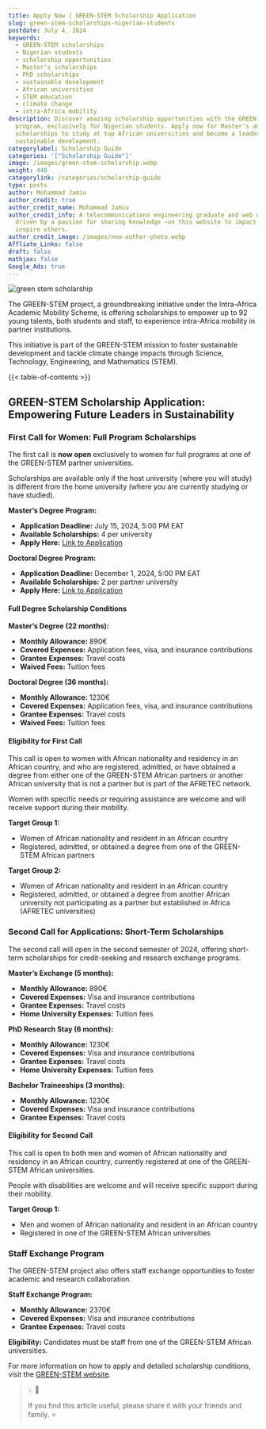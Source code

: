 ```yaml
---
title: Apply Now | GREEN-STEM Scholarship Application
slug: green-stem-scholarships-nigerian-students
postdate: July 4, 2024
keywords:
  - GREEN-STEM scholarships
  - Nigerian students
  - scholarship opportunities
  - Master's scholarships
  - PhD scholarships
  - sustainable development
  - African universities
  - STEM education
  - climate change
  - intra-Africa mobility
description: Discover amazing scholarship opportunities with the GREEN-STEM
  program, exclusively for Nigerian students. Apply now for Master's and PhD
  scholarships to study at top African universities and become a leader in
  sustainable development.
categorylabel: Scholarship Guide
categories: '["Scholarship Guide"]'
image: /images/green-stem-scholarship.webp
weight: 440
categorylink: /categories/scholarship-guide
type: posts
author: Mohammad Jamiu
author_credit: true
author_credit_name: Mohammad Jamiu
author_credit_info: A telecommunications engineering graduate and web developer,
  driven by a passion for sharing knowledge —on this website to impact and
  inspire others.
author_credit_image: /images/new-author-photo.webp
Affliate_Links: false
draft: false
mathjax: false
Google_Ads: true
---
```

![green stem scholarship](/images/green-stem-scholarship.webp "green stem scholarship")

The GREEN-STEM project, a groundbreaking initiative under the Intra-Africa Academic Mobility Scheme, is offering scholarships to empower up to 92 young talents, both students and staff, to experience intra-Africa mobility in partner institutions. 

This initiative is part of the GREEN-STEM mission to foster sustainable development and tackle climate change impacts through Science, Technology, Engineering, and Mathematics (STEM).

{{< table-of-contents >}}

## **GREEN-STEM Scholarship Application: Empowering Future Leaders in Sustainability**

### **First Call for Women: Full Program Scholarships**

The first call is **now open** exclusively to women for full programs at one of the GREEN-STEM partner universities. 

Scholarships are available only if the host university (where you will study) is different from the home university (where you are currently studying or have studied).

**Master’s Degree Program:**

* **Application Deadline:** July 15, 2024, 5:00 PM EAT
* **Available Scholarships:** 4 per university
* **Apply Here:** [Link to Application](https://docs.google.com/forms/d/1ZDdKdzYolzkDfjOYBN3un2K-mR5zsh4FT9vsRwSBljE/viewform?pli=1&vc=0&c=0&w=1&flr=0&pli=1&edit_requested=true)

**Doctoral Degree Program:**

* **Application Deadline:** December 1, 2024, 5:00 PM EAT
* **Available Scholarships:** 2 per partner university
* **Apply Here:** [Link to Application](https://docs.google.com/forms/d/1FGojmZ9RgjiyF2SqE_TflB7WJ8QWFlKnhdEfrc8gJAA/viewform?ts=661d85a2&edit_requested=true)

#### Full Degree Scholarship Conditions

**Master’s Degree (22 months):**

* **Monthly Allowance:** 890€
* **Covered Expenses:** Application fees, visa, and insurance contributions
* **Grantee Expenses:** Travel costs
* **Waived Fees:** Tuition fees

**Doctoral Degree (36 months):**

* **Monthly Allowance:** 1230€
* **Covered Expenses:** Application fees, visa, and insurance contributions
* **Grantee Expenses:** Travel costs
* **Waived Fees:** Tuition fees

#### Eligibility for First Call

This call is open to women with African nationality and residency in an African country, and who are registered, admitted, or have obtained a degree from either one of the GREEN-STEM African partners or another African university that is not a partner but is part of the AFRETEC network. 

Women with specific needs or requiring assistance are welcome and will receive support during their mobility.

**Target Group 1:**

* Women of African nationality and resident in an African country
* Registered, admitted, or obtained a degree from one of the GREEN-STEM African partners

**Target Group 2:**

* Women of African nationality and resident in an African country
* Registered, admitted, or obtained a degree from another African university not participating as a partner but established in Africa (AFRETEC universities)

### **Second Call for Applications: Short-Term Scholarships**

The second call will open in the second semester of 2024, offering short-term scholarships for credit-seeking and research exchange programs.

**Master’s Exchange (5 months):**

* **Monthly Allowance:** 890€
* **Covered Expenses:** Visa and insurance contributions
* **Grantee Expenses:** Travel costs
* **Home University Expenses:** Tuition fees

**PhD Research Stay (6 months):**

* **Monthly Allowance:** 1230€
* **Covered Expenses:** Visa and insurance contributions
* **Grantee Expenses:** Travel costs
* **Home University Expenses:** Tuition fees

**Bachelor Traineeships (3 months):**

* **Monthly Allowance:** 1230€
* **Covered Expenses:** Visa and insurance contributions
* **Grantee Expenses:** Travel costs

#### Eligibility for Second Call

This call is open to both men and women of African nationality and residency in an African country, currently registered at one of the GREEN-STEM African universities. 

People with disabilities are welcome and will receive specific support during their mobility.

**Target Group 1:**

* Men and women of African nationality and resident in an African country
* Registered in one of the GREEN-STEM African universities

### **Staff Exchange Program**

The GREEN-STEM project also offers staff exchange opportunities to foster academic and research collaboration.

**Staff Exchange Program:**

* **Monthly Allowance:** 2370€
* **Covered Expenses:** Visa and insurance contributions
* **Grantee Expenses:** Travel costs

**Eligibility:** Candidates must be staff from one of the GREEN-STEM African universities.

For more information on how to apply and detailed scholarship conditions, visit the [GREEN-STEM website](https://green-stem.uonbi.ac.ke/).



> 💡 🚀
>
> If you find this article useful, please share it with your friends and family. ⭐